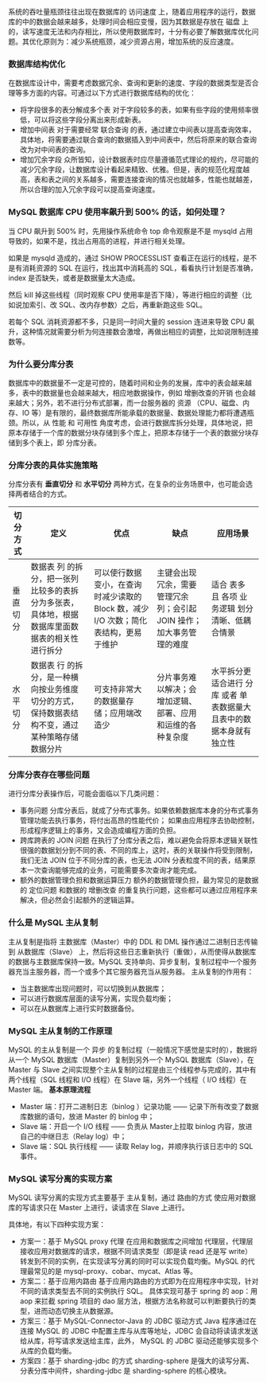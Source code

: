 系统的吞吐量瓶颈往往出现在数据库的 访问速度 上，随着应用程序的运行，数据库的中的数据会越来越多，处理时间会相应变慢，因为其数据是存放在 磁盘 上的，读写速度无法和内存相比，所以使用数据库时，十分有必要了解数据库优化问题。其优化原则为：减少系统瓶颈，减少资源占用，增加系统的反应速度。

### 数据库结构优化
在数据库设计中，需要考虑数据冗余、查询和更新的速度、字段的数据类型是否合理等多方面的内容。可通过以下方式进行数据库结构的优化：

- 将字段很多的表分解成多个表
	对于字段较多的表，如果有些字段的使用频率很低，可以将这些字段分离出来形成新表。
- 增加中间表
	对于需要经常 联合查询 的表，通过建立中间表以提高查询效率，具体地，将需要通过联合查询的数据插入到中间表中，然后将原来的联合查询改为对中间表的查询。
- 增加冗余字段
	众所皆知，设计数据表时应尽量遵循范式理论的规约，尽可能的减少冗余字段，让数据库设计看起来精致、优雅。但是，表的规范化程度越高，表和表之间的关系越多，需要连接查询的情况也就越多，性能也就越差，所以合理的加入冗余字段可以提高查询速度。

### MySQL 数据库 CPU 使用率飙升到 500% 的话，如何处理？
当 CPU 飙升到 500% 时，先用操作系统命令 top 命令观察是不是 mysqld 占用导致的，如果不是，找出占用高的进程，并进行相关处理。

如果是 mysqld 造成的，通过 SHOW PROCESSLIST 查看正在运行的线程，是不是有消耗资源的 SQL 在运行，找出其中消耗高的 SQL，看看执行计划是否准确， index 是否缺失，或者是数据量太大造成。

然后 kill 掉这些线程（同时观察 CPU 使用率是否下降），等进行相应的调整（比如说加索引、改 SQL、改内存参数）之后，再重新跑这些 SQL。

若每个 SQL 消耗资源都不多，只是同一时间大量的 session 连进来导致 CPU 飙升，这种情况就需要分析为何连接数会激增，再做出相应的调整，比如说限制连接数等。

### 为什么要分库分表
数据库中的数据量不一定是可控的，随着时间和业务的发展，库中的表会越来越多，表中的数据量也会越来越大，相应地数据操作，例如 增删改查的开销 也会越来越大；另外，若不进行分布式部署，而一台服务器的 资源 （CPU、磁盘、内存、IO 等）是有限的，最终数据库所能承载的数据量、数据处理能力都将遭遇瓶颈。所以，从 性能 和 可用性 角度考虑，会进行数据库拆分处理，具体地说，把原本存储于一个库的数据分块存储到多个库上，把原本存储于一个表的数据分块存储到多个表上，即 分库分表。

### 分库分表的具体实施策略
分库分表有 **垂直切分** 和 **水平切分** 两种方式，在复杂的业务场景中，也可能会选择两者结合的方式。

|切分方式|	定义	|优点	|缺点|	应用场景|
| --- | --- | --- | --- | --- |
|垂直切分|	数据表 列 的拆分，把一张列比较多的表拆分为多张表，具体地，根据数据库里面数据表的相关性进行拆分	|可以使行数据变小，在查询时减少读取的 Block 数，减少 I/O 次数；简化表结构，更易于维护	|主键会出现冗余，需要管理冗余列；会引起 JOIN 操作；加大事务管理的难度	|适合 表多 且 各项 业务逻辑 划分清晰、低耦合情景|
|水平切分|	数据表 行 的拆分，是一种横向按业务维度切分的方式，保持数据表结构不变，通过某种策略存储数据分片	|可支持非常大的数据量存储；应用端改造少|	分片事务难以解决；会增加逻辑、部署、应用和运维的各种复杂度	|水平拆分更适合进行 分库 或者 单表数据量大 且表中的数据本身就有独立性|

### 分库分表存在哪些问题
进行分库分表操作后，可能会面临以下几类问题：

- 事务问题
	分库分表后，就成了分布式事务。如果依赖数据库本身的分布式事务管理功能去执行事务，将付出高昂的性能代价； 如果由应用程序去协助控制，形成程序逻辑上的事务，又会造成编程方面的负担。
- 跨库跨表的 JOIN 问题
	在执行了分库分表之后，难以避免会将原本逻辑关联性很强的数据划分到不同的表、不同的库上，这时，表的关联操作将受到限制，我们无法 JOIN 位于不同分库的表，也无法 JOIN 分表粒度不同的表，结果原本一次查询能够完成的业务，可能需要多次查询才能完成。
- 额外的数据管理负担和数据运算压力
	额外的数据管理负担，最为常见的是数据的 定位问题 和数据的 增删改查 的重复执行问题，这些都可以通过应用程序来解决，但必然会引起额外的逻辑运算。

### 什么是 MySQL 主从复制
主从复制是指将 主数据库（Master）中的 DDL 和 DML 操作通过二进制日志传输到 从数据库（Slave） 上，然后将这些日志重新执行（重做），从而使得从数据库的数据与主数据库保持一致。MySQL 支持单向、异步复制，复制过程中一个服务器充当主服务器，而一个或多个其它服务器充当从服务器。
主从复制的作用有：
- 当主数据库出现问题时，可以切换到从数据库；
- 可以进行数据库层面的读写分离，实现负载均衡；
- 可以在从数据库上进行实时数据备份。

### MySQL 主从复制的工作原理
MySQL 的主从复制是一个 异步 的复制过程（一般情况下感觉是实时的），数据将从一个 MySQL 数据库（Master）复制到另外一个 MySQL 数据库（Slave），在 Master 与 Slave 之间实现整个主从复制的过程是由三个线程参与完成的，其中有两个线程（SQL 线程和 I/O 线程）在 Slave 端，另外一个线程（ I/O 线程）在 Master 端。
**基本原理流程**
- Master 端：打开二进制日志（binlog ）记录功能 —— 记录下所有改变了数据库数据的语句，放进 Master 的 binlog 中；
- Slave 端：开启一个 I/O 线程 —— 负责从 Master上拉取 binlog 内容，放进自己的中继日志（Relay log）中；
- Slave 端：SQL 执行线程 —— 读取 Relay log，并顺序执行该日志中的 SQL 事件。

### MySQL 读写分离的实现方案
MySQL 读写分离的实现方式主要基于 主从复制，通过 路由的方式 使应用对数据库的写请求只在 Master 上进行，读请求在 Slave 上进行。

具体地，有以下四种实现方案：

- 方案一：基于 MySQL proxy 代理
	在应用和数据库之间增加 代理层，代理层接收应用对数据库的请求，根据不同请求类型（即是读 read 还是写 write）转发到不同的实例，在实现读写分离的同时可以实现负载均衡。MySQL 的代理最常见的是 mysql-proxy、cobar、mycat、Atlas 等。
- 方案二：基于应用内路由
	基于应用内路由的方式即为在应用程序中实现，针对不同的请求类型去不同的实例执行 SQL。
	具体实现可基于 spring 的 aop：用 aop 来拦截 spring 项目的 dao 层方法，根据方法名称就可以判断要执行的类型，进而动态切换主从数据源。
- 方案三：基于 MySQL-Connector-Java 的 JDBC 驱动方式
	Java 程序通过在连接 MySQL 的 JDBC 中配置主库与从库等地址，JDBC 会自动将读请求发送给从库，将写请求发送给主库，此外， MySQL 的 JDBC 驱动还能够实现多个从库的负载均衡。
- 方案四：基于 sharding-jdbc 的方式
	sharding-sphere 是强大的读写分离、分表分库中间件，sharding-jdbc 是 sharding-sphere 的核心模块。

